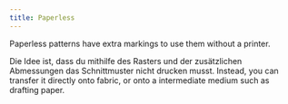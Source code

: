 ```yaml
---
title: Paperless
---
```


Paperless patterns have extra markings to use them without a printer.

Die Idee ist, dass du mithilfe des Rasters und der zusätzlichen Abmessungen das Schnittmuster nicht drucken musst. Instead, you can transfer it directly onto fabric, or onto a intermediate medium such as drafting paper.

